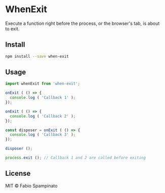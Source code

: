 # WhenExit

Execute a function right before the process, or the browser's tab, is about to exit.

## Install

```sh
npm install --save when-exit
```

## Usage

```ts
import whenExit from 'when-exit';

onExit ( () => {
  console.log ( 'Callback 1' );
});

onExit ( () => {
  console.log ( 'Callback 2' );
});

const disposer = onExit ( () => {
  console.log ( 'Callback 3' );
});

disposer ();

process.exit (); // Callback 1 and 2 are called before exiting
```

## License

MIT © Fabio Spampinato
